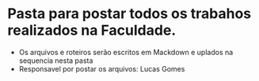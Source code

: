 # Pasta para postar todos os trabahos realizados na Faculdade.
- Os arquivos e roteiros serão escritos em Mackdown e uplados na sequencia nesta pasta
- Responsavel por postar os arquivos: Lucas Gomes
